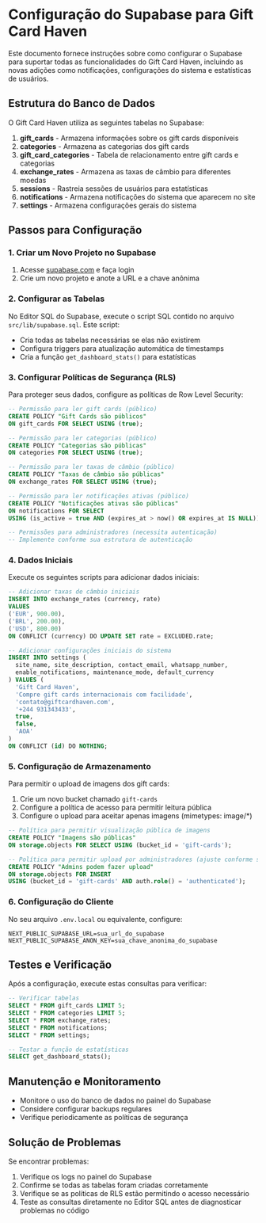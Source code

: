 # Configuração do Supabase para Gift Card Haven

Este documento fornece instruções sobre como configurar o Supabase para suportar todas as funcionalidades do Gift Card Haven, incluindo as novas adições como notificações, configurações do sistema e estatísticas de usuários.

## Estrutura do Banco de Dados

O Gift Card Haven utiliza as seguintes tabelas no Supabase:

1. **gift_cards** - Armazena informações sobre os gift cards disponíveis
2. **categories** - Armazena as categorias dos gift cards
3. **gift_card_categories** - Tabela de relacionamento entre gift cards e categorias
4. **exchange_rates** - Armazena as taxas de câmbio para diferentes moedas
5. **sessions** - Rastreia sessões de usuários para estatísticas
6. **notifications** - Armazena notificações do sistema que aparecem no site
7. **settings** - Armazena configurações gerais do sistema

## Passos para Configuração

### 1. Criar um Novo Projeto no Supabase

1. Acesse [supabase.com](https://supabase.com/) e faça login
2. Crie um novo projeto e anote a URL e a chave anônima

### 2. Configurar as Tabelas

No Editor SQL do Supabase, execute o script SQL contido no arquivo `src/lib/supabase.sql`. Este script:

- Cria todas as tabelas necessárias se elas não existirem
- Configura triggers para atualização automática de timestamps
- Cria a função `get_dashboard_stats()` para estatísticas

### 3. Configurar Políticas de Segurança (RLS)

Para proteger seus dados, configure as políticas de Row Level Security:

```sql
-- Permissão para ler gift cards (público)
CREATE POLICY "Gift Cards são públicos" 
ON gift_cards FOR SELECT USING (true);

-- Permissão para ler categorias (público)
CREATE POLICY "Categorias são públicas" 
ON categories FOR SELECT USING (true);

-- Permissão para ler taxas de câmbio (público)
CREATE POLICY "Taxas de câmbio são públicas" 
ON exchange_rates FOR SELECT USING (true);

-- Permissão para ler notificações ativas (público)
CREATE POLICY "Notificações ativas são públicas" 
ON notifications FOR SELECT 
USING (is_active = true AND (expires_at > now() OR expires_at IS NULL));

-- Permissões para administradores (necessita autenticação)
-- Implemente conforme sua estrutura de autenticação
```

### 4. Dados Iniciais

Execute os seguintes scripts para adicionar dados iniciais:

```sql
-- Adicionar taxas de câmbio iniciais
INSERT INTO exchange_rates (currency, rate)
VALUES 
('EUR', 900.00),
('BRL', 200.00),
('USD', 800.00)
ON CONFLICT (currency) DO UPDATE SET rate = EXCLUDED.rate;

-- Adicionar configurações iniciais do sistema
INSERT INTO settings (
  site_name, site_description, contact_email, whatsapp_number, 
  enable_notifications, maintenance_mode, default_currency
) VALUES (
  'Gift Card Haven', 
  'Compre gift cards internacionais com facilidade',
  'contato@giftcardhaven.com',
  '+244 931343433',
  true,
  false,
  'AOA'
)
ON CONFLICT (id) DO NOTHING;
```

### 5. Configuração de Armazenamento

Para permitir o upload de imagens dos gift cards:

1. Crie um novo bucket chamado `gift-cards`
2. Configure a política de acesso para permitir leitura pública
3. Configure o upload para aceitar apenas imagens (mimetypes: image/*)

```sql
-- Política para permitir visualização pública de imagens
CREATE POLICY "Imagens são públicas" 
ON storage.objects FOR SELECT USING (bucket_id = 'gift-cards');

-- Política para permitir upload por administradores (ajuste conforme sua autenticação)
CREATE POLICY "Admins podem fazer upload" 
ON storage.objects FOR INSERT 
USING (bucket_id = 'gift-cards' AND auth.role() = 'authenticated');
```

### 6. Configuração do Cliente

No seu arquivo `.env.local` ou equivalente, configure:

```
NEXT_PUBLIC_SUPABASE_URL=sua_url_do_supabase
NEXT_PUBLIC_SUPABASE_ANON_KEY=sua_chave_anonima_do_supabase
```

## Testes e Verificação

Após a configuração, execute estas consultas para verificar:

```sql
-- Verificar tabelas
SELECT * FROM gift_cards LIMIT 5;
SELECT * FROM categories LIMIT 5;
SELECT * FROM exchange_rates;
SELECT * FROM notifications;
SELECT * FROM settings;

-- Testar a função de estatísticas
SELECT get_dashboard_stats();
```

## Manutenção e Monitoramento

- Monitore o uso do banco de dados no painel do Supabase
- Considere configurar backups regulares
- Verifique periodicamente as políticas de segurança

## Solução de Problemas

Se encontrar problemas:

1. Verifique os logs no painel do Supabase
2. Confirme se todas as tabelas foram criadas corretamente
3. Verifique se as políticas de RLS estão permitindo o acesso necessário
4. Teste as consultas diretamente no Editor SQL antes de diagnosticar problemas no código 